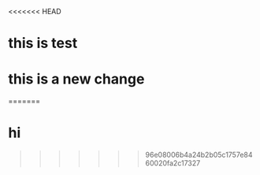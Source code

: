 <<<<<<< HEAD
# this is test

# this is a new change
=======



# hi
>>>>>>> 96e08006b4a24b2b05c1757e8460020fa2c17327
